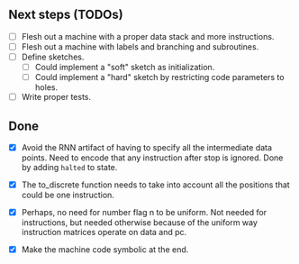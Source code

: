 Next steps (TODOs)
----------

- [ ] Flesh out a machine with a proper data stack and more instructions.
- [ ] Flesh out a machine with labels and branching and subroutines.
- [ ] Define sketches.
  - [ ] Could implement a "soft" sketch as initialization.
  - [ ] Could implement a "hard" sketch by restricting code parameters to holes. 
- [ ] Write proper tests.

## Done

- [x] Avoid the RNN artifact of having to specify all the intermediate data points.
      Need to encode that any instruction after stop is ignored.
      Done by adding `halted` to state.

- [x] The to_discrete function needs to take into account all the positions that could be one instruction.

- [x] Perhaps, no need for number flag n to be uniform.
      Not needed for instructions, but needed otherwise
      because of the uniform way instruction matrices operate on data and pc.

- [x] Make the machine code symbolic at the end.
